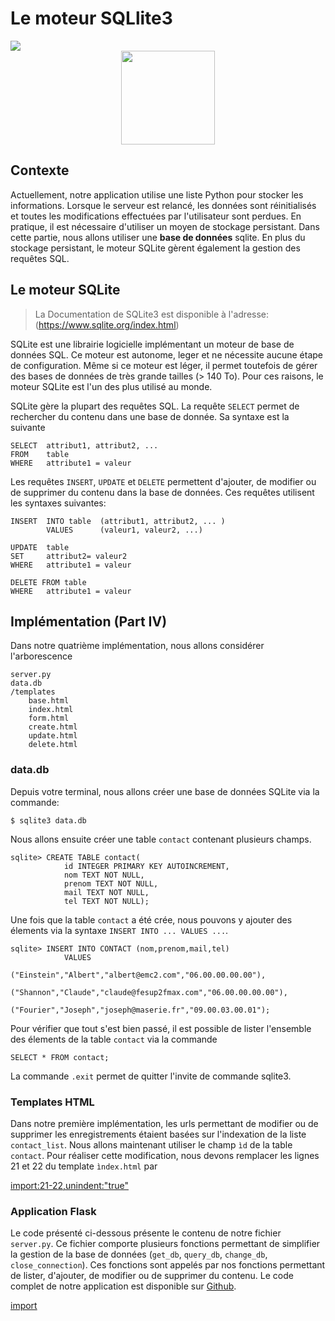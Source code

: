 # Le moteur SQLlite3


<div>
<img src="https://img.shields.io/badge/sqlite-v3.13-brightgreen.svg"> 
</div>

<div style="text-align:center;">
<img src="https://upload.wikimedia.org/wikipedia/commons/3/38/SQLite370.svg" height="150"/>
</div>

## Contexte

Actuellement, notre application utilise une liste Python pour stocker les informations. Lorsque le serveur est relancé, les données sont réinitialisés et toutes les modifications effectuées par l'utilisateur sont perdues. En pratique, il est nécessaire d'utiliser un moyen de stockage persistant. Dans cette partie, nous allons utiliser une **base de données** sqlite. En plus du stockage persistant, le moteur SQLite gèrent également la gestion des requêtes SQL.

## Le moteur SQLite

> La Documentation de SQLite3 est disponible à l'adresse: (https://www.sqlite.org/index.html)


SQLite est une librairie logicielle implémentant un moteur de base de données SQL. Ce moteur est autonome, leger et ne nécessite aucune étape de configuration. Même si ce moteur est léger, il permet toutefois de gérer des bases de données de très grande tailles (> 140 To). Pour ces raisons, le moteur SQLite est l'un des plus utilisé au monde.

SQLite gère la plupart des requêtes SQL. La requête `SELECT` permet de rechercher du contenu dans une base de donnée. Sa syntaxe est la suivante

```
SELECT  attribut1, attribut2, ...
FROM    table
WHERE   attribute1 = valeur
```

Les requêtes `INSERT`, `UPDATE` et `DELETE` permettent d'ajouter, de modifier ou de supprimer du contenu dans la base de données. Ces requêtes utilisent les syntaxes suivantes:

```
INSERT  INTO table  (attribut1, attribut2, ... )
        VALUES      (valeur1, valeur2, ...)
```

```
UPDATE  table  
SET     attribut2= valeur2
WHERE   attribute1 = valeur
```

```
DELETE FROM table  
WHERE   attribute1 = valeur
```


## Implémentation (Part IV)

Dans notre quatrième implémentation, nous allons considérer l'arborescence 

```
server.py
data.db
/templates
    base.html
    index.html
    form.html
    create.html
    update.html
    delete.html
```


### data.db

Depuis votre terminal, nous allons créer une base de données SQLite via la commande:

```
$ sqlite3 data.db
```

Nous allons ensuite créer une table `contact` contenant plusieurs champs.

```
sqlite> CREATE TABLE contact(
            id INTEGER PRIMARY KEY AUTOINCREMENT,
            nom TEXT NOT NULL,
            prenom TEXT NOT NULL,
            mail TEXT NOT NULL,
            tel TEXT NOT NULL);
```

Une fois que la table `contact` a été crée, nous pouvons y ajouter des élements via la syntaxe `INSERT INTO ... VALUES ...`.

```
sqlite> INSERT INTO CONTACT (nom,prenom,mail,tel)
            VALUES
                ("Einstein","Albert","albert@emc2.com","06.00.00.00.00"),
                ("Shannon","Claude","claude@fesup2fmax.com","06.00.00.00.00"),
                ("Fourier","Joseph","joseph@maserie.fr","09.00.03.00.01");
```

Pour vérifier que tout s'est bien passé, il est possible de lister l'ensemble des élements de la table `contact` via la commande

```
SELECT * FROM contact;
```

La commande `.exit` permet de quitter l'invite de commande sqlite3.

### Templates HTML

Dans notre première implémentation, les urls permettant de modifier ou de supprimer les enregistrements étaient basées sur l'indexation de la liste `contact_list`. Nous allons maintenant utiliser le champ `ìd` de la table `contact`. Pour réaliser cette modification, nous devons remplacer les lignes 21 et 22 du template `ìndex.html` par

[import:21-22,unindent:"true"](./src/src5/templates/index.html)

### Application Flask

Le code présenté ci-dessous présente le contenu de notre fichier `server.py`. Ce fichier comporte plusieurs fonctions permettant de simplifier la gestion de la base de données (`get_db`, `query_db`, `change_db`, `close_connection`). Ces fonctions sont appelés par nos fonctions permettant de lister, d'ajouter, de modifier ou de supprimer du contenu. Le code complet de notre application est disponible sur [Github](https://github.com/vincentchoqueuse/gitbook_flask/tree/master/src/src5).

[import](./src/src5/server.py)


